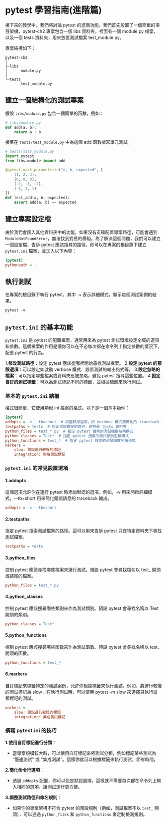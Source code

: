 # pytest 學習指南(進階篇)
接下來的教學中，我們將討論 pytest 的進階功能。我們首先設置了一個簡單的項目架構，pytest-ch2 專案包含一個 libs 資料夾，裡面有一個 module.py 檔案，以及一個 tests 資料夾，用來放置測試檔案 test_module.py。

專案結構如下：

```
pytest-ch2
│
├─libs
│      module.py
│
└─tests
       test_module.py
```

## 建立一個結構化的測試專案
假設 `libs/module.py` 包含一個簡單的函數，例如：

```py
# libs/module.py
def add(a, b):
    return a + b
```

接著在 `tests/test_module.py` 中為這個 add 函數撰寫單元測試。

```py
# tests/test_module.py
import pytest
from libs.module import add

@pytest.mark.parametrize("a, b, expected", [
    (1, 2, 3),
    (0, 0, 0),
    (-1, -1, -2),
    (-1, 2, 1)
])
def test_add(a, b, expected):
    assert add(a, b) == expected
```


## 建立專案設定檔
由於我們會匯入其他資料夾中的功能，如果沒有正確配置專案路徑，可能會遇到 `ModuleNotFoundError`，無法找到對應的模組。為了解決這個問題，我們可以建立一個設定檔，告訴 pytest 應該搜尋的路徑。你可以在專案的根目錄下建立 `pytest.ini` 檔案，並加入以下內容：

```ini
[pytest]
pythonpath = .
```

## 執行測試
在專案的根目錄下執行 pytest，其中 `-v` 表示詳細模式，顯示每個測試案例的結果。

```py
pytest -v
```

## `pytest.ini` 的基本功能
`pytest.ini` 是 pytest 的配置檔案，通常用來為 pytest 測試環境設定全域的選項和參數。這個檔案的作用是讓你可以在不必每次都在命令列上指定參數的情況下，配置 pytest 的行為。

1.**修改測試路徑**：設定 pytest 應該從哪裡開始尋找測試檔案。
2.**設定 pytest 的預設選項**：可以設定如啟動 verbose 模式、設置測試的輸出格式等。
3.**設定忽略的檔案**：可以指定哪些檔案或資料夾應被忽略，避免 pytest 搜尋這些位置。
4.**設定自訂的測試標籤**：可以為測試標記不同的標籤，並根據標籤來執行測試。

### 基本的 `pytest.ini` 結構
格式很簡單，它使用類似 ini 檔案的格式。以下是一個基本範例：

```ini
[pytest]
addopts = -v --tb=short  # 設置默認選項，如 verbose 模式和簡化的 traceback 輸出
testpaths = tests  # 指定測試檔案的路徑，這裡是 tests 資料夾
python_files = test_*.py  # 指定 pytest 搜索的測試檔案名稱模式
python_classes = Test*  # 指定 pytest 搜索的測試類別名稱模式
python_functions = test_*  # 指定 pytest 搜索的測試函數名稱模式
markers = 
    slow: 測試運行較慢的標記
    integration: 集成測試標記
```

### `pytest.ini` 的常見設置選項

#### 1.addopts
這個選項允許你在運行 pytest 時添加默認的選項。例如，-v 用來開啟詳細模式，--tb=short 用來簡化錯誤訊息的 traceback 輸出。

```ini
addopts = -v --tb=short
```

#### 2.testpaths
指定 pytest 搜索測試檔案的路徑。這可以用來告訴 pytest 只在特定資料夾下尋找測試檔案。

```ini
testpaths = tests
```

#### 3.python_files
控制 pytest 應該尋找哪些檔案來進行測試。預設 pytest 會尋找檔名以 test_ 開頭或結尾的檔案。

```ini
python_files = test_*.py
```

#### 4.python_classes
控制 pytest 應該搜尋哪些類別來作為測試類別。預設 pytest 會尋找名稱以 Test 開頭的類別。

```ini
python_classes = Test*
```

#### 5.python_functions
控制 pytest 應該搜尋哪些函數來作為測試函數。預設 pytest 會尋找名稱以 test_ 開頭的函數。

```ini
python_functions = test_*
```

#### 6.markers
自訂標記來標籤特定的測試案例，允許你根據標籤來執行測試。例如，將運行較慢的測試標記為 slow，在執行測試時，可以使用 pytest -m slow 來選擇只執行這類標記的測試。

```ini
markers = 
    slow: 測試運行較慢的標記
    integration: 集成測試標記
```


### 撰寫 pytest.ini 的技巧

**1.使用自訂標記進行分類**：

- 當專案規模較大時，可以使用自訂標記來將測試分類，例如標記某些測試為 "慢速測試" 或 "集成測試"。這樣你就可以根據標籤來執行測試，節省時間。

**2.簡化命令行選項**：

- 透過 `addopts` 配置，你可以設定默認選項，這樣就不需要每次都在命令列上輸入相同的選項，讓測試運行更方便。

**3.調整測試路徑和命名規則**：
   
- 如果你的專案架構不符合 pytest 的預設規則（例如，測試檔案不以 `test_` 開頭），可以通過 `python_files` 和 `python_functions` 來定制檢測規則。
